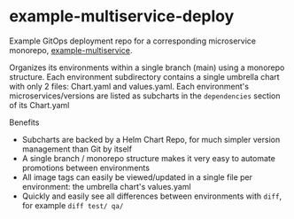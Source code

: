 # example-multiservice-deploy

Example GitOps deployment repo for a corresponding microservice monorepo, [example-multiservice](https://github.com/codefresh-contrib/example-multiservice).

Organizes its environments within a single branch (main) using a monorepo structure. Each environment subdirectory contains a single umbrella chart with only 2 files: Chart.yaml and values.yaml. Each environment's microservices/versions are listed as subcharts in the `dependencies` section of its Chart.yaml

Benefits

- Subcharts are backed by a Helm Chart Repo, for much simpler version management than Git by itself
- A single branch / monorepo structure makes it very easy to automate promotions between environments
- All image tags can easily be viewed/updated in a single file per environment: the umbrella chart's values.yaml 
- Quickly and easily see all differences between environments with `diff`, for example `diff test/ qa/`
